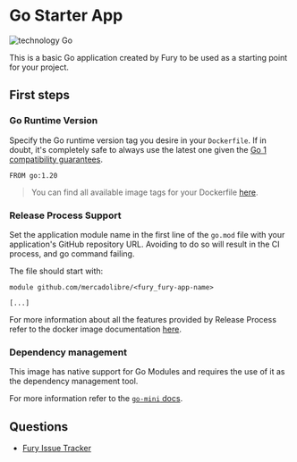 # Go Starter App

![technology Go](https://img.shields.io/badge/technology-go-blue.svg)

This is a basic Go application created by Fury to be used as a starting point for your project.

## First steps

### Go Runtime Version

Specify the Go runtime version tag you desire in your `Dockerfile`. If in doubt, it's completely safe to always use the
latest one given the [Go 1 compatibility guarantees](https://golang.org/doc/go1compat).

```docker
FROM go:1.20
```

> You can find all available image tags for your Dockerfile 
> [here](https://github.com/mercadolibre/fury_go-mini#supported-tags).

### Release Process Support

Set the application module name in the first line of the `go.mod` file with your application's GitHub repository URL.
Avoiding to do so will result in the CI process, and go command failing.

The file should start with:

```
module github.com/mercadolibre/<fury_fury-app-name>

[...]
```

For more information about all the features provided by Release Process refer to the docker image documentation
[here](https://github.com/mercadolibre/fury_go-mini#testing-support).

### Dependency management

This image has native support for Go Modules and requires the use of it as the dependency management tool.

For more information refer to the 
[`go-mini` docs](https://github.com/mercadolibre/fury_go-mini#dependency-management-support).

## Questions

* [Fury Issue Tracker](https://github.com/mercadolibre/fury/issues)